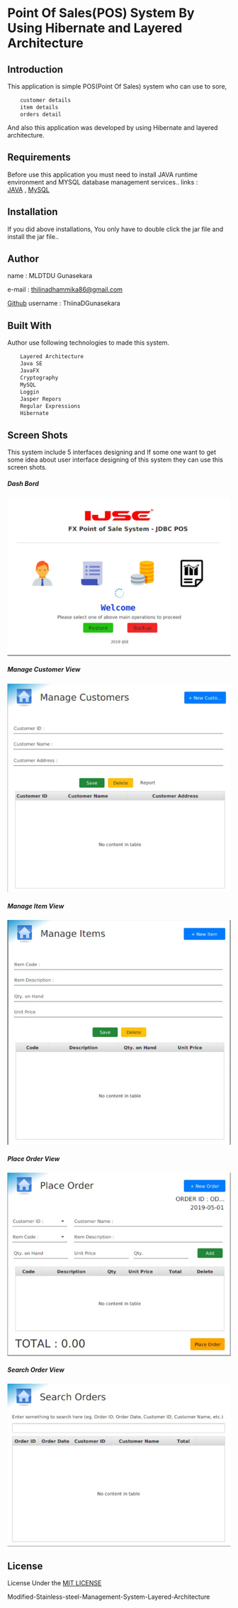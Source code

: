 # Point Of Sales(POS) System By Using Hibernate and Layered Architecture 

## Introduction

This application is simple POS(Point Of Sales) system who can use to sore,
        
        customer details 
        item details
        orders detail 
        
And also this application was developed by using Hibernate and layered architecture.

## Requirements

Before use this application you must need to install JAVA runtime environment and MYSQL database management services..
links :  
    [JAVA](https://www.oracle.com/technetwork/java/javase/downloads/jdk8-downloads-2133151.html) ,
    [MySQL](https://www.mysql.com/)


## Installation

If you did above installations, You only have to double click the jar file and install the jar file..

## Author

name  : MLDTDU Gunasekara

e-mail : thilinadhammika86@gmail.com

[Github](https://github.com/ThilinaDGunasekara) username : ThiinaDGunasekara


## Built With

Author use following technologies to made this system.

        Layered Architecture
        Java SE
        JavaFX
        Cryptography
        MySQL
        Loggin
        Jasper Repors
        Regular Expressions
        Hibernate

## Screen Shots

This system include 5 interfaces designing and If some one want to get some idea about user interface designing of this system they can use this screen shots.

##### Dash Bord

![Ait text](screen%20shots/IMG_20191203_151843.JPG)

##### Manage Customer View

![Ait text](screen%20shots/IMG_20191203_151817.JPG)

##### Manage Item View

![Ait text](screen%20shots/IMG_20191203_151743.JPG)

##### Place Order View

![Ait text](screen%20shots/IMG_20191203_151706.JPG)

##### Search Order View

![Ait text](screen%20shots/IMG_20191203_151636.JPG)


## License

License Under the [MIT LICENSE](LICENSE)

Modified-Stainless-steel-Management-System-Layered-Architecture
